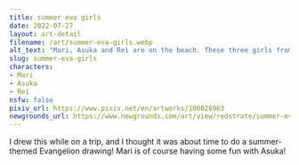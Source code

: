 ```yaml
---
title: summer eva girls
date: 2022-07-27
layout: art-detail
filename: /art/summer-eva-girls.webp
alt_text: "Mari, Asuka and Rei are on the beach. These three girls from left to right have brown hair, orange and blue hair with varying hues of pale skin. Mari is wearing a white bikini, Asuka some form of one piece and Rei is wearing a two-piece swimsuit. Mari is playing with Asuka's hair, which is causing Asuka some embarrassment."
slug: summer-eva-girls
characters:
- Mari
- Asuka
- Rei
nsfw: false
pixiv_url: https://www.pixiv.net/en/artworks/100026963
newgrounds_url: https://www.newgrounds.com/art/view/redstrate/summer-eva-girls
---
```

I drew this while on a trip, and I thought it was about time to do a summer-themed Evangelion drawing! Mari is of course having some fun with Asuka!
